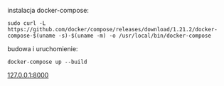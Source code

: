 instalacja docker-compose:

```sudo curl -L https://github.com/docker/compose/releases/download/1.21.2/docker-compose-$(uname -s)-$(uname -m) -o /usr/local/bin/docker-compose```

budowa i uruchomienie:

```docker-compose up --build```


[127.0.0.1:8000](127.0.0.1:8000)